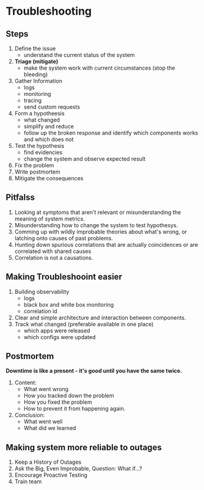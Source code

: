 # Troubleshooting

## Steps
1. Define the issue
    * understand the current status of the system
1. **Triage (mitigate)**
    * make the system work with current circumstances (stop the bleeding)
1. Gather Information
    * logs
    * monitoring
    * tracing
    * send custom requests
1. Form a hypotheesis
    * what changed
    * simplify and reduce
    * follow up the broken response and identify which components works and which does not
1. Test the hypothesis
    * find evidencies
    * change the system and observe expected result
1. Fix the problem
1. Write postmortem
1. Mitigate the consequences

## Pitfalss
1. Looking at symptoms that aren't relevant or misunderstanding the meaning of system metrics.
1. Misunderstanding how to change the system to test hypothesys.
1. Comming up with wildly improbable theories about what's wrong, or latching onto causes of past problems.
1. Hunting down spurious correlations that are actually coincidences or are correlated with shared causes
1. Correlation is not a causations.

## Making Troubleshooint easier
1. Building observability
    * logs
    * black box and white box monitoring
    * correlation id
1. Clear and simple architecture and interaction between components.
1. Track what changed (preferable available in one place)
    * which apps were released
    * which configs were updated

## Postmortem
**Downtime is like a present - it's good until you have the same twice.**
1. Content:
    * What went wrong
    * How you tracked down the problem
    * How you fixed the problem
    * How to prevent it from happening again.
1. Conclusion:
    * What went well
    * What did we learned

## Making system more reliable to outages
1. Keep a History of Outages
1. Ask the Big, Even Improbable, Question: What if...?
1. Encourage Proactive Testing
1. Train team
